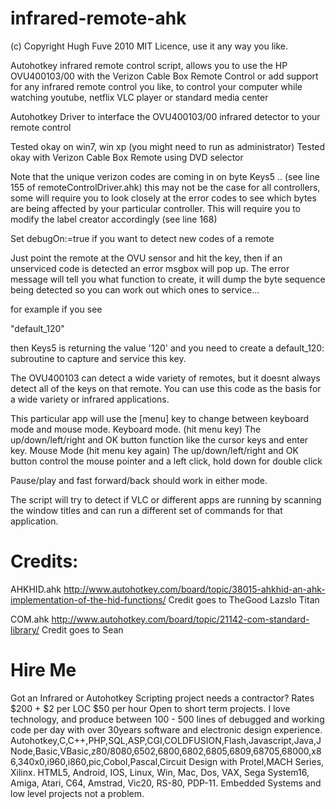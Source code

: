 infrared-remote-ahk
===================
(c) Copyright Hugh Fuve 2010
MIT Licence, use it any way you like.

Autohotkey infrared remote control script, allows you to use the HP OVU400103/00 with the Verizon Cable Box Remote Control or add support for any infrared remote control you like, to control your computer while watching youtube, netflix VLC player or standard media center


 Autohotkey Driver to interface the OVU400103/00 infrared detector to your remote control

 Tested okay on win7, win xp (you might need to run as administrator)
 Tested okay with Verizon Cable Box Remote using DVD selector
 
 Note that the unique verizon codes are coming in on byte Keys5 .. (see line 155 of remoteControlDriver.ahk)
 this may not be the case for all controllers, some will require you to look closely
 at the error codes to see which bytes are being affected by your particular controller.
 This will require you to modify the label creator accordingly (see line 168)
 
 Set debugOn:=true if you want to detect new codes of a remote 
  
 Just point the remote at the OVU sensor and hit the key, then if an unserviced code is detected
 an error msgbox will pop up.  The error message will tell you what function to create, it will
 dump the byte sequence being detected so you can work out which ones to service... 
 
 for example if you see 
 
 "default_120"
 
 then Keys5 is returning the value '120' and you need to create a default_120: subroutine to capture and service this key.
 
 The OVU400103 can detect a wide variety of remotes, but it doesnt always detect all of the keys on that remote. You
 can use this code as the basis for a wide variety or infrared applications.
 
 This particular app will use the [menu] key to change between keyboard mode and mouse mode.
 Keyboard mode. (hit menu key)
   The up/down/left/right and OK button function like the cursor keys and enter key.
 Mouse Mode   (hit menu key again)
   The up/down/left/right and OK button  control the mouse pointer and a left click, hold down for double click
   
Pause/play and fast forward/back should work in either mode.

 The script will try to detect if VLC or different apps are running by scanning the window titles and can run a different set of commands for that application.
 
Credits:
================================================================
AHKHID.ahk
http://www.autohotkey.com/board/topic/38015-ahkhid-an-ahk-implementation-of-the-hid-functions/
Credit goes to 
 TheGood
 Lazslo
 Titan

COM.ahk
http://www.autohotkey.com/board/topic/21142-com-standard-library/
Credit goes to Sean

Hire Me
================================================================
Got an Infrared or Autohotkey Scripting project needs a contractor?
Rates 
  $200 + $2 per LOC
  $50 per hour
  Open to short term projects. I love technology, and produce between 100 - 500 lines of debugged and working code per day with over 30years software and electronic design experience. 
  Autohotkey,C,C++,PHP,SQL,ASP,CGI,COLDFUSION,Flash,Javascript,Java,JNode,Basic,VBasic,z80/8080,6502,6800,6802,6805,6809,68705,68000,x86,340x0,i960,i860,pic,Cobol,Pascal,Circuit Design with Protel,MACH Series, Xilinx. HTML5, Android, IOS, Linux, Win, Mac, Dos, VAX, Sega System16, Amiga, Atari, C64, Amstrad, Vic20, RS-80, PDP-11. Embedded Systems and low level projects not a problem.
  
